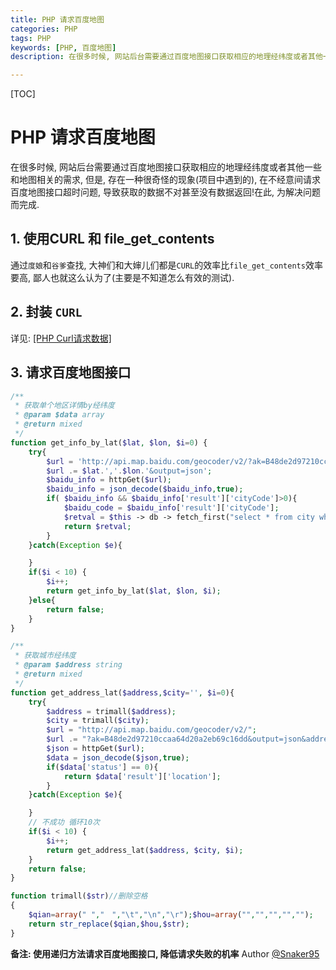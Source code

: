 ```yaml
---
title: PHP 请求百度地图
categories: PHP
tags: PHP
keywords: [PHP, 百度地图]
description: 在很多时候, 网站后台需要通过百度地图接口获取相应的地理经纬度或者其他一些和地图相关的需求

---
```


<!--more-->

[TOC]

# PHP 请求百度地图
在很多时候, 网站后台需要通过百度地图接口获取相应的地理经纬度或者其他一些和地图相关的需求, 但是, 存在一种很奇怪的现象(项目中遇到的), 在不经意间请求百度地图接口超时问题, 导致获取的数据不对甚至没有数据返回!在此, 为解决问题而完成.
## 1. 使用CURL 和 file_get_contents
通过`度娘`和`谷爹`查找, 大神们和大婶儿们都是`CURL`的效率比`file_get_contents`效率要高, 鄙人也就这么认为了(主要是不知道怎么有效的测试).

## 2. 封装 `CURL`  
详见: <a href="/PHP/PHP/PHP%20Curl请求数据/" target="_blank">[PHP Curl请求数据]</a>

## 3. 请求百度地图接口

```php
/**
 * 获取单个地区详情by经纬度
 * @param $data array
 * @return mixed
 */
function get_info_by_lat($lat, $lon, $i=0) {
    try{
        $url = 'http://api.map.baidu.com/geocoder/v2/?ak=B48de2d97210ccaa64d20a2eb69c16dd&location=';
        $url .= $lat.','.$lon.'&output=json';
        $baidu_info = httpGet($url);
        $baidu_info = json_decode($baidu_info,true);
        if( $baidu_info && $baidu_info['result']['cityCode']>0){
            $baidu_code = $baidu_info['result']['cityCode'];
            $retval = $this -> db -> fetch_first("select * from city where baidu_code = ".$baidu_code." limit 1");
            return $retval;
        }
    }catch(Exception $e){

    }
    if($i < 10) {
        $i++;
        return get_info_by_lat($lat, $lon, $i);
    }else{
        return false;
    }
}

/**
 * 获取城市经纬度
 * @param $address string
 * @return mixed
 */
function get_address_lat($address,$city='', $i=0){
    try{
        $address = trimall($address);
        $city = trimall($city);
        $url = "http://api.map.baidu.com/geocoder/v2/";
        $url .= "?ak=B48de2d97210ccaa64d20a2eb69c16dd&output=json&address={$address}&city={$city}";
        $json = httpGet($url);
        $data = json_decode($json,true);
        if($data['status'] == 0){
            return $data['result']['location'];
        }
    }catch(Exception $e){

    }
    // 不成功 循环10次
    if($i < 10) {
        $i++;
        return get_address_lat($address, $city, $i);
    }
    return false;
}

function trimall($str)//删除空格
{
    $qian=array(" ","　","\t","\n","\r");$hou=array("","","","","");
    return str_replace($qian,$hou,$str);
}
```

**备注: 使用递归方法请求百度地图接口, 降低请求失败的机率**
Author [@Snaker95][1]

[1]: http://www.sharedsea.com